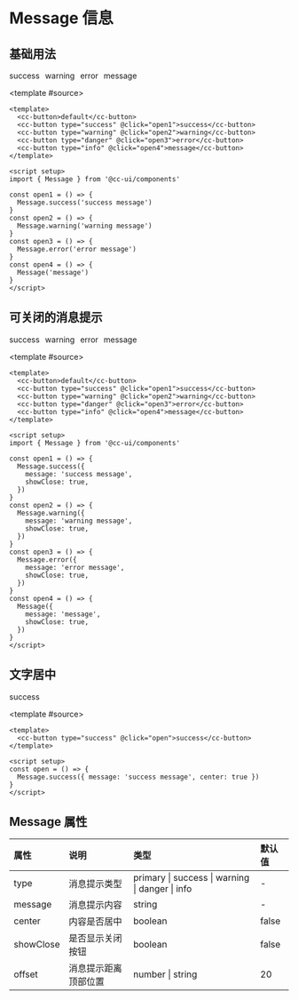 # Message 信息

## 基础用法

<script setup>
  import { Message } from 'cc-ui-plus'
</script>

<demo>
  <div style="display: flex">
    <div style="margin-right: 10px">
      <cc-button type="success" @click="Message.success('success message')">success</cc-button>
    </div>
    <div style="margin-right: 10px">
      <cc-button type="warning" @click="Message.warning('warning message')">warning</cc-button>
    </div>
    <div style="margin-right: 10px">
      <cc-button type="danger" @click="Message.error('error message')">error</cc-button>
    </div>
    <div style="margin-right: 10px">
      <cc-button type="info" @click="Message('message')">message</cc-button>
    </div>
  </div>

<template #source>

```vue
<template>
  <cc-button>default</cc-button>
  <cc-button type="success" @click="open1">success</cc-button>
  <cc-button type="warning" @click="open2">warning</cc-button>
  <cc-button type="danger" @click="open3">error</cc-button>
  <cc-button type="info" @click="open4">message</cc-button>
</template>

<script setup>
import { Message } from '@cc-ui/components'

const open1 = () => {
  Message.success('success message')
}
const open2 = () => {
  Message.warning('warning message')
}
const open3 = () => {
  Message.error('error message')
}
const open4 = () => {
  Message('message')
}
</script>
```

</template>
</demo>

## 可关闭的消息提示

<demo>
  <div style="display: flex">
    <div style="margin-right: 10px">
      <cc-button type="success" @click="Message.success({message: 'success message', showClose: true})">success</cc-button>
    </div>
    <div style="margin-right: 10px">
      <cc-button type="warning" @click="Message.warning({message: 'warning message', showClose: true})">warning</cc-button>
    </div>
    <div style="margin-right: 10px">
      <cc-button type="danger" @click="Message.error({message: 'error message', showClose: true})">error</cc-button>
    </div>
    <div style="margin-right: 10px">
      <cc-button type="info" @click="Message({message: 'message', showClose: true})">message</cc-button>
    </div>
  </div>

<template #source>

```vue
<template>
  <cc-button>default</cc-button>
  <cc-button type="success" @click="open1">success</cc-button>
  <cc-button type="warning" @click="open2">warning</cc-button>
  <cc-button type="danger" @click="open3">error</cc-button>
  <cc-button type="info" @click="open4">message</cc-button>
</template>

<script setup>
import { Message } from '@cc-ui/components'

const open1 = () => {
  Message.success({
    message: 'success message',
    showClose: true,
  })
}
const open2 = () => {
  Message.warning({
    message: 'warning message',
    showClose: true,
  })
}
const open3 = () => {
  Message.error({
    message: 'error message',
    showClose: true,
  })
}
const open4 = () => {
  Message({
    message: 'message',
    showClose: true,
  })
}
</script>
```

</template>
</demo>

## 文字居中

<demo>
 <cc-button type="success" @click="Message.success({message: 'success message', center: true})">success</cc-button>

<template #source>

```vue
<template>
  <cc-button type="success" @click="open">success</cc-button>
</template>

<script setup>
const open = () => {
  Message.success({ message: 'success message', center: true })
}
</script>
```

</template>
</demo>

## Message 属性

| 属性      | 说明                 | 类型                                            | 默认值 |
| :-------- | :------------------- | :---------------------------------------------- | :----- |
| type      | 消息提示类型         | primary \| success \| warning \| danger \| info | -      |
| message   | 消息提示内容         | string                                          | -      |
| center    | 内容是否居中         | boolean                                         | false  |
| showClose | 是否显示关闭按钮     | boolean                                         | false  |
| offset    | 消息提示距离顶部位置 | number \| string                                | 20     |
